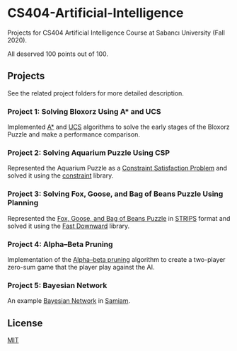 # CS404-Artificial-Intelligence
Projects for CS404 Artificial Intelligence Course at Sabancı University (Fall 2020).

All deserved 100 points out of 100.

## Projects
See the related project folders for more detailed description.
### Project 1: Solving Bloxorz Using A* and UCS
Implemented [A*](https://en.wikipedia.org/wiki/A*_search_algorithm) and [UCS](https://www.educba.com/uniform-cost-search/) algorithms to solve the early stages of the Bloxorz Puzzle and make a performance comparison.
### Project 2: Solving Aquarium Puzzle Using CSP
Represented the Aquarium Puzzle as a [Constraint Satisfaction Problem](https://en.wikipedia.org/wiki/Constraint_satisfaction) and solved it using the [constraint](https://pypi.org/project/python-constraint/) library.
### Project 3: Solving Fox, Goose, and Bag of Beans Puzzle Using Planning
Represented the [Fox, Goose, and Bag of Beans Puzzle](https://en.wikipedia.org/wiki/Wolf,_goat_and_cabbage_problem) in [STRIPS](https://en.wikipedia.org/wiki/Stanford_Research_Institute_Problem_Solver) format and solved it using the [Fast Downward](http://www.fast-downward.org/HomePage) library.
### Project 4: Alpha–Beta Pruning
Implementation of the [Alpha–beta pruning](https://en.wikipedia.org/wiki/Alpha%E2%80%93beta_pruning#:~:text=Alpha%E2%80%93beta%20pruning%20is%20a,%2C%20Go%2C%20etc.) algorithm to create a two-player zero-sum game that the player play against the AI.

### Project 5: Bayesian Network
An example [Bayesian Network](https://en.wikipedia.org/wiki/Bayesian_network) in [Samiam](http://reasoning.cs.ucla.edu/samiam/).

## License
[MIT](./LICENSE)
